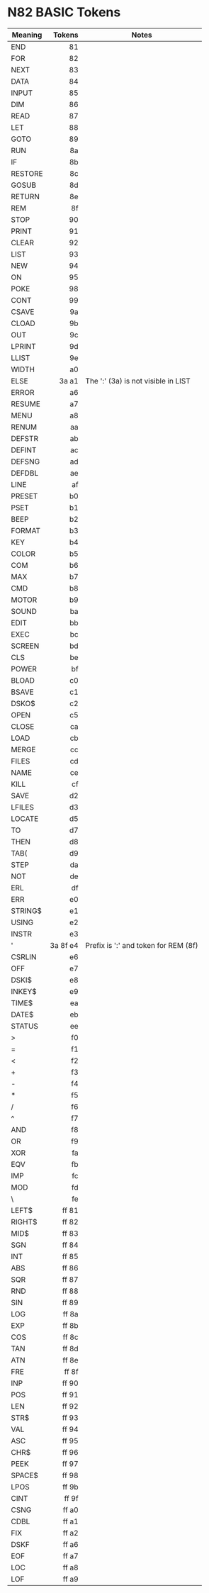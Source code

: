 # N82 BASIC Tokens

| Meaning |   Tokens | Notes                                |
|---------|---------:|--------------------------------------|
| END     |       81 |                                      |
| FOR     |       82 |                                      |
| NEXT    |       83 |                                      |
| DATA    |       84 |                                      |
| INPUT   |       85 |                                      |
| DIM     |       86 |                                      |
| READ    |       87 |                                      |
| LET     |       88 |                                      |
| GOTO    |       89 |                                      |
| RUN     |       8a |                                      |
| IF      |       8b |                                      |
| RESTORE |       8c |                                      |
| GOSUB   |       8d |                                      |
| RETURN  |       8e |                                      |
| REM     |       8f |                                      |
| STOP    |       90 |                                      |
| PRINT   |       91 |                                      |
| CLEAR   |       92 |                                      |
| LIST    |       93 |                                      |
| NEW     |       94 |                                      |
| ON      |       95 |                                      |
| POKE    |       98 |                                      |
| CONT    |       99 |                                      |
| CSAVE   |       9a |                                      |
| CLOAD   |       9b |                                      |
| OUT     |       9c |                                      |
| LPRINT  |       9d |                                      |
| LLIST   |       9e |                                      |
| WIDTH   |       a0 |                                      |
| ELSE    |    3a a1 | The ':' (3a) is not visible in LIST  |
| ERROR   |       a6 |                                      |
| RESUME  |       a7 |                                      |
| MENU    |       a8 |                                      |
| RENUM   |       aa |                                      |
| DEFSTR  |       ab |                                      |
| DEFINT  |       ac |                                      |
| DEFSNG  |       ad |                                      |
| DEFDBL  |       ae |                                      |
| LINE    |       af |                                      |
| PRESET  |       b0 |                                      |
| PSET    |       b1 |                                      |
| BEEP    |       b2 |                                      |
| FORMAT  |       b3 |                                      |
| KEY     |       b4 |                                      |
| COLOR   |       b5 |                                      |
| COM     |       b6 |                                      |
| MAX     |       b7 |                                      |
| CMD     |       b8 |                                      |
| MOTOR   |       b9 |                                      |
| SOUND   |       ba |                                      |
| EDIT    |       bb |                                      |
| EXEC    |       bc |                                      |
| SCREEN  |       bd |                                      |
| CLS     |       be |                                      |
| POWER   |       bf |                                      |
| BLOAD   |       c0 |                                      |
| BSAVE   |       c1 |                                      |
| DSKO$   |       c2 |                                      |
| OPEN    |       c5 |                                      |
| CLOSE   |       ca |                                      |
| LOAD    |       cb |                                      |
| MERGE   |       cc |                                      |
| FILES   |       cd |                                      |
| NAME    |       ce |                                      |
| KILL    |       cf |                                      |
| SAVE    |       d2 |                                      |
| LFILES  |       d3 |                                      |
| LOCATE  |       d5 |                                      |
| TO      |       d7 |                                      |
| THEN    |       d8 |                                      |
| TAB(    |       d9 |                                      |
| STEP    |       da |                                      |
| NOT     |       de |                                      |
| ERL     |       df |                                      |
| ERR     |       e0 |                                      |
| STRING$ |       e1 |                                      |
| USING   |       e2 |                                      |
| INSTR   |       e3 |                                      |
| \'      | 3a 8f e4 | Prefix is ':' and token for REM (8f) |
| CSRLIN  |       e6 |                                      |
| OFF     |       e7 |                                      |
| DSKI$   |       e8 |                                      |
| INKEY$  |       e9 |                                      |
| TIME$   |       ea |                                      |
| DATE$   |       eb |                                      |
| STATUS  |       ee |                                      |
| >       |       f0 |                                      |
| =       |       f1 |                                      |
| <       |       f2 |                                      |
| +       |       f3 |                                      |
| \-      |       f4 |                                      |
| \*      |       f5 |                                      |
| \/      |       f6 |                                      |
| ^       |       f7 |                                      |
| AND     |       f8 |                                      |
| OR      |       f9 |                                      |
| XOR     |       fa |                                      |
| EQV     |       fb |                                      |
| IMP     |       fc |                                      |
| MOD     |       fd |                                      |
| \\      |       fe |                                      |
| LEFT$   |    ff 81 |                                      |
| RIGHT$  |    ff 82 |                                      |
| MID$    |    ff 83 |                                      |
| SGN     |    ff 84 |                                      |
| INT     |    ff 85 |                                      |
| ABS     |    ff 86 |                                      |
| SQR     |    ff 87 |                                      |
| RND     |    ff 88 |                                      |
| SIN     |    ff 89 |                                      |
| LOG     |    ff 8a |                                      |
| EXP     |    ff 8b |                                      |
| COS     |    ff 8c |                                      |
| TAN     |    ff 8d |                                      |
| ATN     |    ff 8e |                                      |
| FRE     |    ff 8f |                                      |
| INP     |    ff 90 |                                      |
| POS     |    ff 91 |                                      |
| LEN     |    ff 92 |                                      |
| STR$    |    ff 93 |                                      |
| VAL     |    ff 94 |                                      |
| ASC     |    ff 95 |                                      |
| CHR$    |    ff 96 |                                      |
| PEEK    |    ff 97 |                                      |
| SPACE$  |    ff 98 |                                      |
| LPOS    |    ff 9b |                                      |
| CINT    |    ff 9f |                                      |
| CSNG    |    ff a0 |                                      |
| CDBL    |    ff a1 |                                      |
| FIX     |    ff a2 |                                      |
| DSKF    |    ff a6 |                                      |
| EOF     |    ff a7 |                                      |
| LOC     |    ff a8 |                                      |
| LOF     |    ff a9 |                                      |
